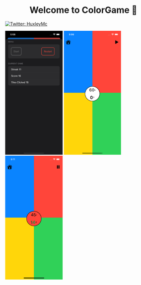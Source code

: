 <h1 align="center">Welcome to ColorGame 👋</h1>
<p>
  <a href="https://twitter.com/HuxleyMc" target="_blank">
    <img alt="Twitter: HuxleyMc" src="https://img.shields.io/twitter/follow/HuxleyMc.svg?style=social" />
  </a>
</p>

<img src="https://raw.githubusercontent.com/HuxleyMc/ColorGame/main/Menu.png" height="400px">
<img src="https://raw.githubusercontent.com/HuxleyMc/ColorGame/main/Game.png" height="400px">
<img src="https://raw.githubusercontent.com/HuxleyMc/ColorGame/main/Score.png" height="400px">